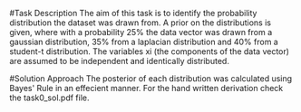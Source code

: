 #Task Description
The aim of this task is to identify the probability distribution the dataset was drawn from. A prior on the distributions is given, where with a probability 25% the data vector was drawn from a gaussian distribution, 35% from a laplacian distribution and 40% from a student-t distribution. The variables xi (the components of the data vector) are assumed to be independent and identically distributed.

#Solution Approach
The posterior of each distribution was calculated using Bayes' Rule in an effecient manner. For the hand written derivation check the task0_sol.pdf file.
